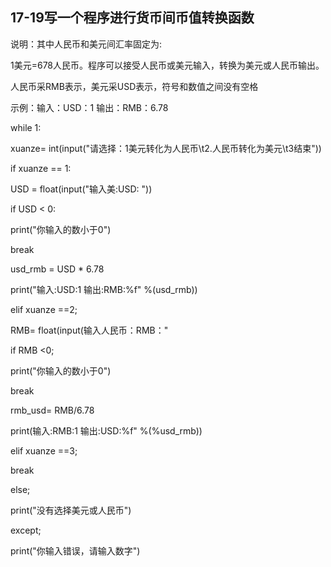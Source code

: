 ## 17-19写一个程序进行货币间币值转换函数

说明：其中人民币和美元间汇率固定为:

1美元=678人民币。程序可以接受人民币或美元输入，转换为美元或人民币输出。

人民币采RMB表示，美元采USD表示，符号和数值之间没有空格

示例：输入：USD：1 输出：RMB：6.78

while 1:

xuanze= int(input("请选择：1美元转化为人民币\t2.人民币转化为美元\t3结束"))

if xuanze == 1:

USD = float(input("输入美:USD: "))

if USD < 0:

print("你输入的数小于0")

break

usd_rmb = USD * 6.78

print("输入:USD:1 输出:RMB:%f" %(usd_rmb))

elif xuanze ==2;

RMB= float(input(输入人民币：RMB："

if RMB <0;

print("你输入的数小于0")

break

rmb_usd= RMB/6.78

print(输入:RMB:1 输出:USD:%f" %(%usd_rmb))

elif xuanze ==3;

break

else;

print("没有选择美元或人民币")

except;

print("你输入错误，请输入数字")
